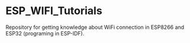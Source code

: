 # ESP_WIFI_Tutorials
Repository for getting knowledge about WiFi connection in ESP8266 and ESP32 (programing in ESP-IDF).

